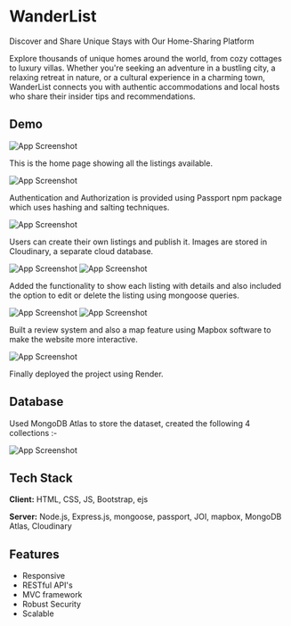 
# WanderList

Discover and Share Unique Stays with Our Home-Sharing Platform

Explore thousands of unique homes around the world, from cozy cottages to luxury villas. Whether you're seeking an adventure in a bustling city, a relaxing retreat in nature, or a cultural experience in a charming town, WanderList connects you with authentic accommodations and local hosts who share their insider tips and recommendations.




## Demo

![App Screenshot](https://res.cloudinary.com/de69w6b8t/image/upload/v1722379145/Screenshot_2024-07-31_032959_do9avx.png)

This is the home page showing all the listings available.

![App Screenshot](https://res.cloudinary.com/de69w6b8t/image/upload/v1722379245/Screenshot_2024-07-31_033118_qcdx5l.png)

Authentication and Authorization is provided using Passport npm package which uses hashing and salting techniques.

![App Screenshot](https://res.cloudinary.com/de69w6b8t/image/upload/v1722379465/Screenshot_2024-07-31_034804_h10f6x.png)

Users can create their own listings and publish it. Images are stored in Cloudinary, a separate cloud database.

![App Screenshot](https://res.cloudinary.com/de69w6b8t/image/upload/v1722380130/Screenshot_2024-07-31_034251_obusho.png)
![App Screenshot](https://res.cloudinary.com/de69w6b8t/image/upload/v1722380160/Screenshot_2024-07-31_034313_ikxw4x.png)

Added the functionality to show each listing with
details and also included the option to edit or delete the listing using mongoose queries.

![App Screenshot](https://res.cloudinary.com/de69w6b8t/image/upload/v1722380393/Screenshot_2024-07-31_034332_igijys.png)
![App Screenshot](https://res.cloudinary.com/de69w6b8t/image/upload/v1722381745/Screenshot_2024-07-31_045209_deh8c5.png)

Built a review system and also a map feature using Mapbox software to make the website more interactive.

![App Screenshot](https://res.cloudinary.com/de69w6b8t/image/upload/v1722380599/Screenshot_2024-07-31_034416_uofkb8.png)

Finally deployed the project using Render.


## Database

Used MongoDB Atlas to store the dataset, created the following 4 collections :-

![App Screenshot](https://res.cloudinary.com/de69w6b8t/image/upload/v1722379721/Screenshot_2024-07-31_041823_lpw336.png)
## Tech Stack

**Client:** HTML, CSS, JS, Bootstrap, ejs

**Server:** Node.js, Express.js, mongoose, passport, JOI, mapbox, MongoDB Atlas, Cloudinary



## Features

- Responsive
- RESTful API's
- MVC framework
- Robust Security
- Scalable

